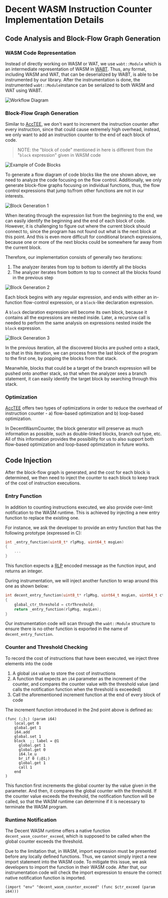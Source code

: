 # Decent WASM Instruction Counter Implementation Details

## Code Analysis and Block-Flow Graph Generation

### WASM Code Representation

Instead of directly working on WASM or WAT, we use `wabt::Module` which is
an intermediate representation of WASM in
[WABT](https://github.com/WebAssembly/wabt/).
Thus, any format, including WASM and WAT, that can be deserialized by WABT, is
able to be instrumented by our library.
After the instrumentation is done, the instrumented `wabt::Module`instance
can be serialized to both WASM and WAT using WABT.

![Workflow Diagram](./figures/workflow.svg)

### Block-Flow Graph Generation

Similar to [AccTEE](https://github.com/ibr-ds/AccTEE/), we don't want to
increment the instruction counter after every instruction, since that could
cause extremely high overhead, instead, we only want to add an instruction
counter to the end of each block of code.

> NOTE: the "block of code" mentioned in here is different from the
> "`block` expression" given in WASM code

![Example of Code Blocks](./figures/code_block_example.svg)

To generate a flow diagram of code blocks like the one shown above, we need to
analyze the code focusing on the flow control.
Additionally, we only generate block-flow graphs focusing on individual
functions, thus, the flow control expressions that jump to/from other functions
are not in our interests.

![Block Generation 1](./figures/block_generation_1.svg)

When iterating through the expression list from the beginning to the end, we can
easily identify the beginning and the end of each block of code.
However, it is challenging to figure out where the current block should connect
to, since the program has not found out what is the next block at this point.
And this is even more difficult for conditional branch expressions, because one
or more of the next blocks could be somewhere far away from the current block.

Therefore, our implementation consists of generally two iterations:
1. The analyzer iterates from top to bottom to identify all the blocks
2. The analyzer iterates from bottom to top to connect all the blocks found in
   the previous step

![Block Generation 2](./figures/block_generation_2.svg)

Each block begins with any regular expression, and ends with either an
in-function flow-control expression, or a `block`-like declaration expression.

A `block` declaration expression will become its own block, because it contains
all the expressions are nested inside.
Later, a recursive call is needed to perform the same analysis on expressions
nested inside the `block` expression.

![Block Generation 3](./figures/block_generation_3.svg)

In the previous iteration, all the discovered blocks are pushed onto a stack,
so that in this iteration, we can process from the last block of the program
to the first one, by popping the blocks from that stack.

Meanwhile, blocks that could be a target of the branch expression will be
pushed onto another stack, so that when the analyzer sees a branch statement,
it can easily identify the target block by searching through this stack.

### Optimization

[AccTEE](https://github.com/ibr-ds/AccTEE/) offers two types of optimizations
in order to reduce the overhead of instruction counter -
a) flow-based optimization and b) loop-based optimization.

In DecentWasmCounter, the block generator will preserve as much information as
possible, such as double-linked blocks, branch out type, etc.
All of this information provides the possibility for us to also support both
flow-based optimization and loop-based optimization in future works.

## Code Injection

After the block-flow graph is generated, and the cost for each block is
determined, we then need to inject the counter to each block to keep track
of the cost of instruction executions.

### Entry Function

In addition to counting instructions executed, we also provide over-limit
notification to the WASM runtime.
This is achieved by injecting a new entry function to replace the existing one.

For instance, we ask the developer to provide an entry function that has
the following prototype (expressed in C):

```c++
int _entry_function(uint8_t* rlpMsg, uint64_t msgLen)
{
    ...
}
```

This function expects a [RLP](https://eth.wiki/fundamentals/rlp) encoded message
as the function input, and returns an integer.

During instrumentation, we will inject another function to wrap around this one
as shown below:

```c++
int decent_entry_function(uint8_t* rlpMsg, uint64_t msgLen, uint64_t ctrThreshold)
{
    global_ctr_threshold = ctrThreshold;
    return _entry_function(rlpMsg, msgLen);
}
```

Our instrumentation code will scan through the `wabt::Module` structure to
ensure there is no other function is exported in the name of
`decent_entry_function`.

### Counter and Threshold Checking

To record the cost of instructions that have been executed, we inject three
elements into the code
1. A global `i64` value to store the cost of instructions
2. A function that expects an `i64` parameter as the increment of the counter,
   and compares the counter value with the threshold value (and calls the
   notification function when the threshold is exceeded)
3. Call the aforementioned increment function at the end of every block of code

The increment function introduced in the 2nd point above is defined as:
```wasm
(func (;3;) (param i64)
    local.get 0
    global.get 1
    i64.add
    global.set 1
    block  ;; label = @1
      global.get 1
      global.get 0
      i64.le_u
      br_if 0 (;@1;)
      global.get 1
      call 1
    end
)
```

This function first increments the global counter by the value given in the
parameter.
And then, it compares the global counter with the threshold.
If the counter value exceeds the threshold, the notification function will be
called, so that the WASM runtime can determine if it is necessary to terminate
the WASM program.

### Runtime Notification

The Decent WASM runtime offers a native function `decent_wasm_counter_exceed`,
which is supposed to be called when the global counter exceeds the threshold.

Due to the limitation that, in WASM, import expression must be presented before
any locally defined functions.
Thus, we cannot simply inject a new import statement into the WASM code.
To mitigate this issue, we ask developers to import the function in their
WASM code.
After that, our instrumentation code will check the import expression to
ensure the correct native notification function is imported.

```wasm
(import "env" "decent_wasm_counter_exceed" (func $ctr_exceed (param i64)))
```
